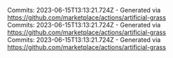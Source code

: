 Commits: 2023-06-15T13:13:21.724Z - Generated via https://github.com/marketplace/actions/artificial-grass
<br>
Commits: 2023-06-15T13:13:21.724Z - Generated via https://github.com/marketplace/actions/artificial-grass
<br>
Commits: 2023-06-15T13:13:21.724Z - Generated via https://github.com/marketplace/actions/artificial-grass
<br>
